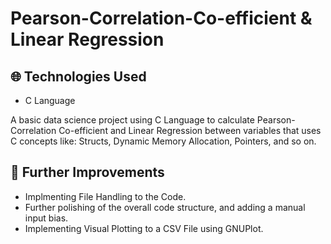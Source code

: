 # Pearson-Correlation-Co-efficient & Linear Regression

## 🌐 Technologies Used
* C Language

A basic data science project using C Language to calculate Pearson-Correlation Co-efficient and Linear Regression between variables that uses C concepts like: Structs, Dynamic Memory Allocation, Pointers, and so on. 

## 📌 Further Improvements
* Implmenting File Handling to the Code.
* Further polishing of the overall code structure, and adding a manual input bias.
* Implementing Visual Plotting to a CSV File using GNUPlot.

